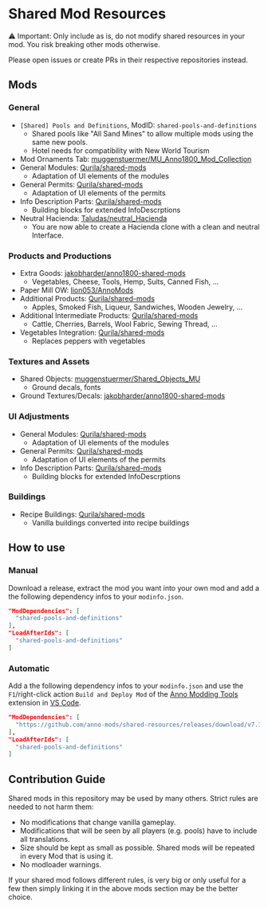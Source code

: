 # Shared Mod Resources

⚠ Important: Only include as is, do not modify shared resources in your mod.
You risk breaking other mods otherwise.

Please open issues or create PRs in their respective repositories instead.

## Mods

### General

- `[Shared] Pools and Definitions`, ModID: `shared-pools-and-definitions`
  - Shared pools like "All Sand Mines" to allow multiple mods using the same new pools.
  - Hotel needs for compatibility with New World Tourism
- Mod Ornaments Tab: [muggenstuermer/MU_Anno1800_Mod_Collection](https://github.com/muggenstuermer/MU_Anno1800_Mod_Collection)
- General Modules: [Qurila/shared-mods](https://github.com/Qurila/shared-mods)
  - Adaptation of UI elements of the modules  
- General Permits: [Qurila/shared-mods](https://github.com/Qurila/shared-mods)
  - Adaptation of UI elements of the permits
- Info Description Parts: [Qurila/shared-mods](https://github.com/Qurila/shared-mods)
  - Building blocks for extended InfoDescrptions
- Neutral Hacienda: [Taludas/neutral_Hacienda](https://github.com/Taludas/neutral_Hacienda)
  - You are now able to create a Hacienda clone with a clean and neutral Interface.
  
### Products and Productions

- Extra Goods: [jakobharder/anno1800-shared-mods](https://github.com/jakobharder/anno1800-shared-mods)
  - Vegetables, Cheese, Tools, Hemp, Suits, Canned Fish, ...
- Paper Mill OW: [lion053/AnnoMods](https://github.com/lion053/AnnoMods)
- Additional Products: [Qurila/shared-mods](https://github.com/Qurila/shared-mods)
  - Apples, Smoked Fish, Liqueur, Sandwiches, Wooden Jewelry, ...
- Additional Intermediate Products: [Qurila/shared-mods](https://github.com/Qurila/shared-mods)
  - Cattle, Cherries, Barrels, Wool Fabric, Sewing Thread, ...  
- Vegetables Integration: [Qurila/shared-mods](https://github.com/Qurila/shared-mods)
  - Replaces peppers with vegetables
  
### Textures and Assets

- Shared Objects: [muggenstuermer/Shared_Objects_MU](https://github.com/muggenstuermer/Shared_Objects_MU)
  - Ground decals, fonts
- Ground Textures/Decals: [jakobharder/anno1800-shared-mods](https://github.com/jakobharder/anno1800-shared-mods)

### UI Adjustments

- General Modules: [Qurila/shared-mods](https://github.com/Qurila/shared-mods)
  - Adaptation of UI elements of the modules  
- General Permits: [Qurila/shared-mods](https://github.com/Qurila/shared-mods)
  - Adaptation of UI elements of the permits
- Info Description Parts: [Qurila/shared-mods](https://github.com/Qurila/shared-mods)
  - Building blocks for extended InfoDescrptions

### Buildings

- Recipe Buildings: [Qurila/shared-mods](https://github.com/Qurila/shared-mods)
  - Vanilla buildings converted into recipe buildings 

## How to use

### Manual

Download a release, extract the mod you want into your own mod and add a the following dependency infos to your `modinfo.json`.

```json
"ModDependencies": [
  "shared-pools-and-definitions"
],
"LoadAfterIds": [
  "shared-pools-and-definitions"
]
```

### Automatic

Add a the following dependency infos to your `modinfo.json` and use the `F1`/right-click action `Build and Deploy Mod` of the [Anno Modding Tools](https://marketplace.visualstudio.com/items?itemName=JakobHarder.anno-modding-tools) extension in [VS Code](https://code.visualstudio.com/).

```json
"ModDependencies": [
  "https://github.com/anno-mods/shared-resources/releases/download/v7.1/shared-pools-and-definitions.zip"
],
"LoadAfterIds": [
  "shared-pools-and-definitions"
]
```

## Contribution Guide

Shared mods in this repository may be used by many others. Strict rules are needed to not harm them:

- No modifications that change vanilla gameplay.
- Modifications that will be seen by all players (e.g. pools) have to include all translations.
- Size should be kept as small as possible. Shared mods will be repeated in every Mod that is using it.
- No modloader warnings.

If your shared mod follows different rules, is very big or only useful for a few then simply linking it in the above mods section may be the better choice.
